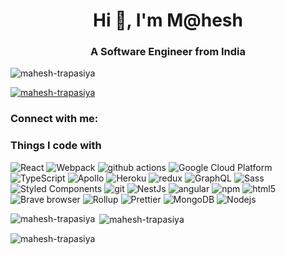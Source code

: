 <h1 align="center">Hi 👋, I'm M@hesh</h1>
<h3 align="center">A Software Engineer from India</h3>

<p align="left"> <img src="https://komarev.com/ghpvc/?username=mahesh-trapasiya&label=Profile%20views&color=0e75b6&style=flat" alt="mahesh-trapasiya" /> </p>

<p align="left"> <a href="https://github-profile-trophy.vercel.app/?username=mahesh-trapasiya&theme=onedark&row=2&column=3&margin-w=15&margin-h=15&no-bg=true&no-frame=true"><img src="https://github-profile-trophy.vercel.app/?username=mahesh-trapasiya&theme=onedark&row=2&column=3&margin-w=15&margin-h=15&no-bg=true&no-frame=true" alt="mahesh-trapasiya" /></a> </p>

<h3 align="left">Connect with me:</h3>
<p align="left">
</p>

<h3>Things I code with</h3>
<p>
  <img alt="React" src="https://img.shields.io/badge/-React-45b8d8?style=flat-square&logo=react&logoColor=white" />
  <img alt="Webpack" src="https://img.shields.io/badge/-Webpack-8DD6F9?style=flat-square&logo=webpack&logoColor=white" /> 
  <img alt="github actions" src="https://img.shields.io/badge/-Github_Actions-2088FF?style=flat-square&logo=github-actions&logoColor=white" />
  <img alt="Google Cloud Platform" src="https://img.shields.io/badge/-Google_Cloud_Platform-1a73e8?style=flat-square&logo=google-cloud&logoColor=white" />
  <img alt="TypeScript" src="https://img.shields.io/badge/-TypeScript-007ACC?style=flat-square&logo=typescript&logoColor=white" />
  <img alt="Apollo" src="https://img.shields.io/badge/-Apollo%20GraphQL-311C87?style=flat-square&logo=apollo-graphql&logoColor=white" />
  <img alt="Heroku" src="https://img.shields.io/badge/-Heroku-430098?style=flat-square&logo=heroku&logoColor=white" />
  <img alt="redux" src="https://img.shields.io/badge/-Redux-764ABC?style=flat-square&logo=redux&logoColor=white" />
  <img alt="GraphQL" src="https://img.shields.io/badge/-GraphQL-E10098?style=flat-square&logo=graphql&logoColor=white" />
  <img alt="Sass" src="https://img.shields.io/badge/-Sass-CC6699?style=flat-square&logo=sass&logoColor=white" />
  <img alt="Styled Components" src="https://img.shields.io/badge/-Styled_Components-db7092?style=flat-square&logo=styled-components&logoColor=white" />
  <img alt="git" src="https://img.shields.io/badge/-Git-F05032?style=flat-square&logo=git&logoColor=white" />
  <img alt="NestJs" src="https://img.shields.io/badge/-NestJs-ea2845?style=flat-square&logo=nestjs&logoColor=white" />
  <img alt="angular" src="https://img.shields.io/badge/-Angular-DD0031?style=flat-square&logo=angular&logoColor=white" />
  <img alt="npm" src="https://img.shields.io/badge/-NPM-CB3837?style=flat-square&logo=npm&logoColor=white" />
  <img alt="html5" src="https://img.shields.io/badge/-HTML5-E34F26?style=flat-square&logo=html5&logoColor=white" />
  <img alt="Brave browser" src="https://img.shields.io/badge/-Brave_Browser-FB542B?style=flat-square&logo=brave&logoColor=white" />
  <img alt="Rollup" src="https://img.shields.io/badge/-Rollup-EC4A3F?style=flat-square&logo=rollup.js&logoColor=white" />
  <img alt="Prettier" src="https://img.shields.io/badge/-Prettier-F7B93E?style=flat-square&logo=prettier&logoColor=white" />
  <img alt="MongoDB" src="https://img.shields.io/badge/-MongoDB-13aa52?style=flat-square&logo=mongodb&logoColor=white" />
  <img alt="Nodejs" src="https://img.shields.io/badge/-Nodejs-43853d?style=flat-square&logo=Node.js&logoColor=white" />
</p>

<p><img align="left" src="https://github-readme-stats.vercel.app/api/top-langs?username=mahesh-trapasiya&show_icons=true&locale=en&layout=compact&theme=dracula&hide=stars,issues" alt="mahesh-trapasiya" /></p>

<p>&nbsp;<img align="center" src="https://github-readme-stats.vercel.app/api?username=mahesh-trapasiya&show_icons=true&locale=en&theme=dracula&hide=stars,issues" alt="mahesh-trapasiya" /></p>

<p><img align="center" src="https://github-readme-streak-stats.herokuapp.com/?user=mahesh-trapasiya&theme=dracula&hide=stars,issues" alt="mahesh-trapasiya" /></p>
